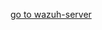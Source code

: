 [go to wazuh-server
](https://documentation.wazuh.com/current/proof-of-concept-guide/detect-remove-malware-virustotal.html)
